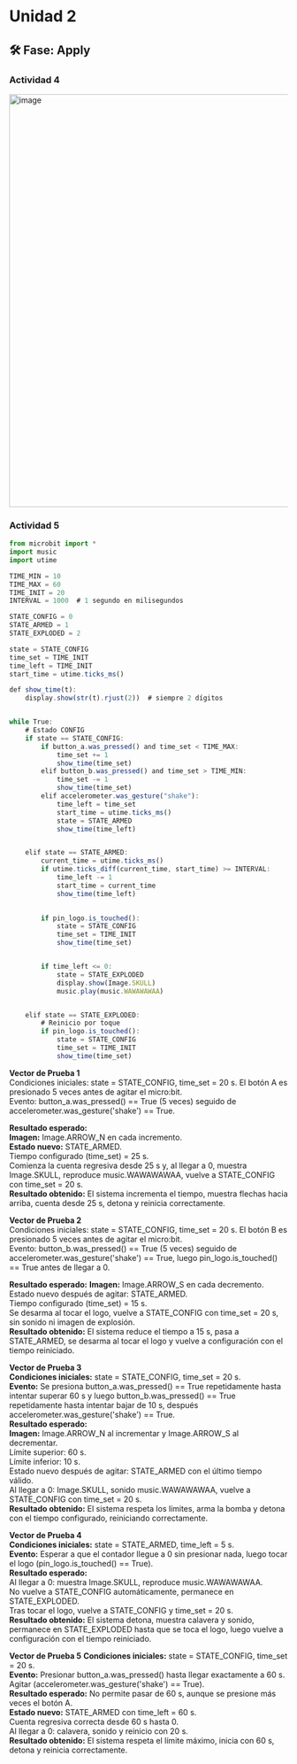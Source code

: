 # Unidad 2


## 🛠 Fase: Apply

### Actividad 4
<img width="750" height="746" alt="image" src="https://github.com/user-attachments/assets/1b6cd2aa-d1be-422b-8cec-1682df134b37" />

### Actividad 5
```js
from microbit import *
import music
import utime

TIME_MIN = 10
TIME_MAX = 60
TIME_INIT = 20
INTERVAL = 1000  # 1 segundo en milisegundos

STATE_CONFIG = 0
STATE_ARMED = 1
STATE_EXPLODED = 2

state = STATE_CONFIG
time_set = TIME_INIT
time_left = TIME_INIT
start_time = utime.ticks_ms()

def show_time(t):
    display.show(str(t).rjust(2))  # siempre 2 dígitos


while True:
    # Estado CONFIG
    if state == STATE_CONFIG:
        if button_a.was_pressed() and time_set < TIME_MAX:
            time_set += 1
            show_time(time_set)
        elif button_b.was_pressed() and time_set > TIME_MIN:
            time_set -= 1
            show_time(time_set)
        elif accelerometer.was_gesture("shake"):
            time_left = time_set
            start_time = utime.ticks_ms()
            state = STATE_ARMED
            show_time(time_left)


    elif state == STATE_ARMED:
        current_time = utime.ticks_ms()
        if utime.ticks_diff(current_time, start_time) >= INTERVAL:
            time_left -= 1
            start_time = current_time
            show_time(time_left)
        

        if pin_logo.is_touched():
            state = STATE_CONFIG
            time_set = TIME_INIT
            show_time(time_set)


        if time_left <= 0:
            state = STATE_EXPLODED
            display.show(Image.SKULL)
            music.play(music.WAWAWAWAA)


    elif state == STATE_EXPLODED:
        # Reinicio por toque
        if pin_logo.is_touched():
            state = STATE_CONFIG
            time_set = TIME_INIT
            show_time(time_set)
```
**Vector de Prueba 1**  
Condiciones iniciales: state = STATE_CONFIG, time_set = 20 s. El botón A es presionado 5 veces antes de agitar el micro:bit.  
Evento: button_a.was_pressed() == True (5 veces) seguido de accelerometer.was_gesture('shake') == True.  

**Resultado esperado:**  
**Imagen:** Image.ARROW_N en cada incremento.  
**Estado nuevo:** STATE_ARMED.  
Tiempo configurado (time_set) = 25 s.  
Comienza la cuenta regresiva desde 25 s y, al llegar a 0, muestra Image.SKULL, reproduce music.WAWAWAWAA, vuelve a STATE_CONFIG con time_set = 20 s.    
**Resultado obtenido:** El sistema incrementa el tiempo, muestra flechas hacia arriba, cuenta desde 25 s, detona y reinicia correctamente.  

**Vector de Prueba 2**  
Condiciones iniciales: state = STATE_CONFIG, time_set = 20 s. El botón B es presionado 5 veces antes de agitar el micro:bit.  
Evento: button_b.was_pressed() == True (5 veces) seguido de accelerometer.was_gesture('shake') == True, luego pin_logo.is_touched() == True antes de llegar a 0.  

**Resultado esperado:**
**Imagen:** Image.ARROW_S en cada decremento.  
Estado nuevo después de agitar: STATE_ARMED.  
Tiempo configurado (time_set) = 15 s.  
Se desarma al tocar el logo, vuelve a STATE_CONFIG con time_set = 20 s, sin sonido ni imagen de explosión.  
**Resultado obtenido:** El sistema reduce el tiempo a 15 s, pasa a STATE_ARMED, se desarma al tocar el logo y vuelve a configuración con el tiempo reiniciado.  

**Vector de Prueba 3**  
**Condiciones iniciales:** state = STATE_CONFIG, time_set = 20 s.  
**Evento:** Se presiona button_a.was_pressed() == True repetidamente hasta intentar superar 60 s y luego button_b.was_pressed() == True repetidamente hasta intentar bajar de 10 s, después accelerometer.was_gesture('shake') == True.  
**Resultado esperado:**  
**Imagen:** Image.ARROW_N al incrementar y Image.ARROW_S al decrementar.  
Límite superior: 60 s.  
Límite inferior: 10 s.  
Estado nuevo después de agitar: STATE_ARMED con el último tiempo válido.  
Al llegar a 0: Image.SKULL, sonido music.WAWAWAWAA, vuelve a STATE_CONFIG con time_set = 20 s.  
**Resultado obtenido:** El sistema respeta los límites, arma la bomba y detona con el tiempo configurado, reiniciando correctamente.  

**Vector de Prueba 4**  
**Condiciones iniciales:** state = STATE_ARMED, time_left = 5 s.  
**Evento:** Esperar a que el contador llegue a 0 sin presionar nada, luego tocar el logo (pin_logo.is_touched() == True).  
**Resultado esperado:**  
Al llegar a 0: muestra Image.SKULL, reproduce music.WAWAWAWAA.  
No vuelve a STATE_CONFIG automáticamente, permanece en STATE_EXPLODED.  
Tras tocar el logo, vuelve a STATE_CONFIG y time_set = 20 s.  
**Resultado obtenido:** El sistema detona, muestra calavera y sonido, permanece en STATE_EXPLODED hasta que se toca el logo, luego vuelve a configuración con el tiempo reiniciado.  

**Vector de Prueba 5**
**Condiciones iniciales:** state = STATE_CONFIG, time_set = 20 s.  
**Evento:** Presionar button_a.was_pressed() hasta llegar exactamente a 60 s.  
Agitar (accelerometer.was_gesture('shake') == True).  
**Resultado esperado:** No permite pasar de 60 s, aunque se presione más veces el botón A.  
**Estado nuevo:** STATE_ARMED con time_left = 60 s.  
Cuenta regresiva correcta desde 60 s hasta 0.  
Al llegar a 0: calavera, sonido y reinicio con 20 s.  
**Resultado obtenido:** El sistema respeta el límite máximo, inicia con 60 s, detona y reinicia correctamente.  
 

